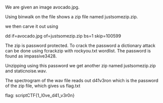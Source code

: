We are given an image avocado.jpg.

Using binwalk on the file shows a zip file named justsomezip.zip.

we then carve it out using 

dd if=avocado.jpg of=justsomezip.zip bs=1 skip=100599

The zip is password protected. To crack the password a dictionary attack can be done using fcrackzip with rockyou.txt wordlist.
The password is found as impassive3428.

Unzipping using this password we get another zip named justsomezip.zip and staticnoise.wav.

The spectrogram of the wav file reads out d41v3ron which is the password of the zip file, which gives us flag.txt


flag: scriptCTF{1_l0ve_d41_v3r0n}
